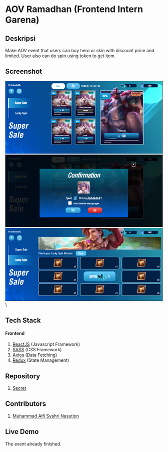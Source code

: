 # AOV Ramadhan (Frontend Intern Garena)

## Deskripsi
Make AOV event that users can buy hero or skin with discount price and limited. User also can do spin using token to get item.

## Screenshot

![](./supersale.PNG) \
![](./confirm.PNG) \
![](./luckyspin.PNG) \

## Tech Stack

#### Frontend

1. [ReactJS](https://reactjs.org/) (Javascript Framework)
2. [SASS](https://sass-lang.com/) (CSS Framework)
3. [Axios](https://www.npmjs.com/package/axios) (Data Fetching)
4. [Redux](https://redux.js.org/) (State Management)

## Repository

1. [Secret](#)

## Contributors

1. [Muhammad Alfi Syahri Nasution](https://github.com/alfi2811)

## Live Demo

The event already finished.
